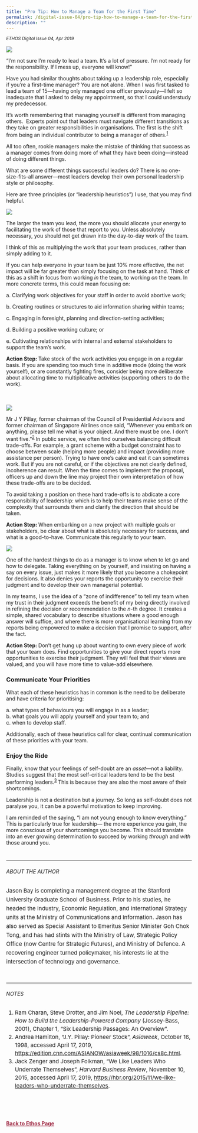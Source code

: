 ```yaml
---
title: "Pro Tip: How to Manage a Team for the First Time"
permalink: /digital-issue-04/pro-tip-how-to-manage-a-team-for-the-first-time/
description: ""
---
```

<style>
	
.break
{
   border-top: 1px solid  black;
   border-bottom: 1px solid black;
	 padding:20px;
	text-align:center;
	margin-top:50px;
}
	
.break1
{
font-family: Georgia;
	font-size:20px;
	font-style: italic;
	font-weight: bold;
}	
	
	
.author p
{
	font-size: 15px;
	line-height:24px;
}
	
.notestop ol li
{
font-size: 15px;
line-height:22px;
}	
	
.notestop1 ol li
{
font-size: 15px;
line-height:22px;
}		
	
.notestop1
{
margin-top:40px;
padding-bottom:30px;
padding-top:30px;	
border-top: 1px solid black;

}			
	
.notestop2 ol li
{
font-size: 16px;
line-height:32px;
}			

	
	
	
.back a
{
	color: #9f2943;
	font-weight: bold;
}


.author
{
margin-top:40px;
padding-bottom:30px;
border-top: 1px solid black;
border-bottom: 1px solid black;
}		
	
.containerbox {
	background-color: #eceedb;
	border-radius: 10px;
	padding: 5%;
	margin-top: 5%;
	
	}		
	
</style>

<em><small>ETHOS Digital Issue 04, Apr 2019</small></em>
<div class="background-image">
<img src="/images/Ethos_Images/Ethos_Digital_Issue_04/Article%206/D4_Banner_Pro%20Tip.jpg">
</div>



<p>“I’m not sure I’m ready to lead a team. It’s a lot of pressure. I’m not ready for the responsibility. If I mess up, everyone will know!”</p>

<p>Have you had similar thoughts about taking up a leadership role, especially if you’re a first-time manager? You are not alone. When I was first tasked to lead a team of 15—having only managed one officer previously—I felt so inadequate that I asked to delay my appointment, so that I could understudy my predecessor.</p>

<p>It’s worth remembering that managing yourself is different from managing others.&nbsp; Experts point out that leaders must navigate different transitions as they take on greater responsibilities in organisations. The first is the shift from being an individual contributor to being a manager of others.<sup><a href="#notes">1</a></sup></p>

<p>All too often, rookie managers make the mistake of thinking that success as a manager comes from doing more of what they have been doing—instead of doing different things.</p>

<p>What are some different things successful leaders do? There is no one-size-fits-all answer—most leaders develop their own personal leadership style or philosophy.&nbsp;</p>

<p>Here are three principles (or “leadership heuristics”) I use, that you may find helpful.
</p>


<img src="/images/Ethos_Images/Ethos_Digital_Issue_04/Article%206/D4_Article_pro-tip_point%201.jpeg">

<p class="small-text text">The larger the team you lead, the more you should allocate your energy to facilitating the work of those that report to you. Unless absolutely necessary, you should not get drawn into the day-to-day work of the team.</p>

<p class="small-text text">I think of this as multiplying the work that your team produces, rather than simply adding to it.</p>

<p class="small-text text">If you can help everyone in your team be just 10% more effective, the net impact will be far greater than simply focusing on the task at hand. Think of this as a shift in focus from working<em> in</em> the team, to working <em>on</em> the team. In more concrete terms, this could mean focusing on:</p>

<p class="small-text text">
a.	Clarifying work objectives for your staff in order to avoid abortive work;</p>

<p class="small-text text">
b.	Creating routines or structures to aid information sharing within teams;</p>

<p class="small-text text">
c.	Engaging in foresight, planning and direction-setting activities;</p>

<p class="small-text text">
d.	Building a positive working culture; or</p>

<p class="small-text text">
e.	Cultivating relationships with internal and external stakeholders to support the team’s work.</p>

<p class="small-text text"><strong>Action Step: </strong> Take stock of the work activities you engage in on a regular basis. If you are spending too much time in additive mode (doing the work yourself), or are constantly fighting fires, consider being more deliberate about allocating time to multiplicative activities (supporting others to do the work).</p>

<br>
<br>

<img src="/images/Ethos_Images/Ethos_Digital_Issue_04/Article%206/D4_Article_pro-tip_point%202.jpeg">

<p class="small-text text">
Mr J Y Pillay, former chairman of the Council of Presidential Advisors and former chairman of Singapore Airlines once said, “Whenever you embark on anything, please tell me what is your object. And there must be one. I don’t want five.”<sup></sup><sup><a href="#notes">2</a>&nbsp;</sup>In public service, we often find ourselves balancing difficult trade-offs. For example, a grant scheme with a budget constraint has to choose between scale (helping more people) and impact (providing more assistance per person). Trying to have one’s cake and eat it can sometimes work. But if you are not careful, or if the objectives are not clearly defined, incoherence can result. When the time comes to implement the proposal, officers up and down the line may project their own interpretation of how these trade-offs are to be decided.
</p>

<p class="small-text text">To avoid taking a position on these hard trade-offs is to abdicate a core responsibility of leadership: which is to help their teams make sense of the complexity that surrounds them and clarify the direction that should be taken.</p>

<p class="small-text text"><strong>Action Step: </strong> When embarking on a new project with multiple goals or stakeholders, be clear about what is absolutely necessary for success, and what is a good-to-have. Communicate this regularly to your team.</p>


<img src="/images/Ethos_Images/Ethos_Digital_Issue_04/Article%206/D4_Article_pro-tip_point%203.jpeg">

<p class="small-text text">
One of the hardest things to do as a manager is to know when to let go and how to delegate. Taking everything on by yourself, and insisting on having a say on every issue, just makes it more likely that you become a chokepoint for decisions. It also denies your reports the opportunity to exercise their judgment and to develop their own managerial potential.
</p>

<p class="small-text text">In my teams, I use the idea of a “zone of indifference” to tell my team when my trust in their judgment exceeds the benefit of my being directly involved in refining the decision or recommendation to the <em>n</em>-th degree. It creates a simple, shared vocabulary to describe situations where a good enough answer will suffice, and where there is more organisational learning from my reports being empowered to make a decision that I promise to support, after the fact.</p>

<p class="small-text text"><strong>Action Step: </strong> Don’t get hung up about wanting to own every piece of work that your team does. Find opportunities to give your direct reports more opportunities to exercise their judgment. They will feel that their views are valued, and you will have more time to value-add elsewhere.</p>



<h3>Communicate Your Priorities</h3>


<p>What each of these heuristics has in common is the need to be deliberate and have criteria for prioritising:</p>

<p>
a. what types of behaviours you will engage in as a leader;<br>
b. what goals you will apply yourself and your team to; and&nbsp;<br>
c. when to develop staff.&nbsp;</p>

<p>Additionally, each of these heuristics call for clear, continual communication of these priorities with your team.</p>

<h3>Enjoy the Ride</h3>


<p>Finally, know that your feelings of self-doubt are an <em>asset</em>—not a liability. Studies suggest that the most self-critical leaders tend to be the best performing leaders.<sup><a href="#notes">3</a>&nbsp;</sup>This is because they are also the most aware of their shortcomings. </p>

<p>Leadership is not a destination but a journey. So long as self-doubt does not paralyse you, it can be a powerful motivation to keep improving. </p>

<p>I am reminded of the saying, “I am not young enough to know everything.” This is particularly true for leadership— the more experience you gain, the more conscious of your shortcomings you become. This should translate into an ever growing determination to succeed by working <em>through</em> and <em>with</em> those around you.</p>



<div class="author">

<h6>ABOUT THE AUTHOR</h6>

<p class="small-text">Jason Bay is completing a management degree at the Stanford University Graduate School of Business. Prior to his studies, he headed the Industry, Economic Regulation, and International Strategy units at the Ministry of Communications and Information. Jason has also served as Special Assistant to Emeritus Senior Minister Goh Chok Tong, and has had stints with the Ministry of Law, Strategic Policy Office (now Centre for Strategic Futures), and Ministry of Defence. A recovering engineer turned policymaker, his interests lie at the intersection of technology and governance.</p>

</div>

<div class="notestop">
<h6>NOTES</h6>

<ol>
<li class="small-text">
    Ram Charan, Steve Drotter, and Jim Noel, <em>The Leadership Pipeline: How to Build the Leadership-Powered Company</em> (Jossey-Bass, 2001), Chapter 1, “Six Leadership Passages: An Overview”.
    </li>
<li class="small-text">Andrea Hamilton, “J.Y. Pillay: Pioneer Stock”,<strong> </strong><em>Asiaweek</em>, October 16, 1998, accessed April 17, 2019, <a href="https://edition.cnn.com/ASIANOW/asiaweek/98/1016/cs8c.html">https://edition.cnn.com/ASIANOW/asiaweek/98/1016/cs8c.html</a>.</li>
<li class="small-text">Jack Zenger and Joseph Folkman, “We Like Leaders Who Underrate Themselves”, <em>Harvard Business Review</em>, November 10, 2015, accessed April 17, 2019, <a href="https://hbr.org/2015/11/we-like-leaders-who-underrate-themselves">https://hbr.org/2015/11/we-like-leaders-who-underrate-themselves</a>.</li>
</ol>
</div>
	
	
<br>



<br>	
<br>
<br>	
<div class="back">
<a href="/ethos/">Back to Ethos Page</a>	
</div>